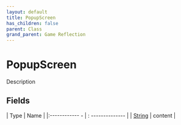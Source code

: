 ```yaml
---
layout: default
title: PopupScreen
has_children: false
parent: Class
grand_parent: Game Reflection
---
```

# PopupScreen
Description 

## Fields
| Type | Name |
|:------------ - | : -------------- |
| [String](game-reflection/components/string.md) | content |
